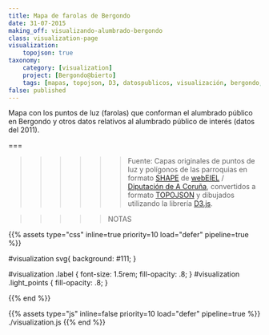 ```yaml
---
title: Mapa de farolas de Bergondo
date: 31-07-2015
making_off: visualizando-alumbrado-bergondo
class: visualization-page
visualization:
    topojson: true
taxonomy:
    category: [visualization]
    project: [Bergondo@bierto]
    tags: [mapas, topojson, D3, datospublicos, visualización, bergondo, alumbrado]
false: published
---
```


Mapa con los puntos de luz (farolas) que conforman el alumbrado público en Bergondo y otros datos relativos al alumbrado público de interés (datos del 2011).

===

<div id="visualization"></div>

>>>>>> Fuente: Capas originales de puntos de luz y polígonos de las parroquias en formato [SHAPE](https://es.wikipedia.org/wiki/Shapefile) de [webEIEL](http://webeiel.dicoruna.es/) / [Diputación de A Coruña](http://dicoruna.es/), convertidos a formato [TOPOJSON](https://en.wikipedia.org/wiki/GeoJSON#TopoJSON) y dibujados utilizando la librería [D3.js](d3js.org).

>>>>> NOTAS


{{% assets type="css" inline=true priority=10 load="defer" pipeline=true %}}

#visualization svg{
    background: #111;
}
    
#visualization .label {
	font-size: 1.5rem;
	fill-opacity: .8;
}
#visualization .light_points {
   fill-opacity: .8; 
}

{{% end %}}

{{% assets type="js" inline=false priority=10 load="defer" pipeline=true %}}
./visualization.js
{{% end %}}




